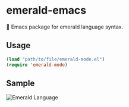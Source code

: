 # emerald-emacs
:goat: Emacs package for emerald language syntax.

## Usage

```lisp
(load "path/to/file/emerald-mode.el")
(require 'emerald-mode)
```
## Sample

![Emerald Language](https://raw.githubusercontent.com/emerald-lang/emerald-emacs/master/emerald.png)
